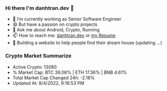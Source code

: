 ### Hi there I'm danhtran.dev 👋

- 🔭 I’m currently working as Senior Software Engineer
- 😄 But have a passion on crypto projects
- 💬 Ask me about Android, Crypto, Running 
- 📫 How to reach me: <a href="https://danhtran.dev" target="_blank">danhtran.dev</a> or <a href="Developer-Resume.pdf" target="_blank">my Resume</a>
- 🌱 Building a website to help people find their dream house (updating ...)

### Crypto Market Summarize
- Active Crypto: 13080
- % Market Cap: BTC 39.08% | ETH 17.36% | BNB 4.61%
- Total Market Cap Changed 24h: -2.18%
- Updated At: 8/4/2022, 9:16:53 PM
